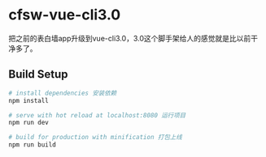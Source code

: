 # cfsw-vue-cli3.0
把之前的表白墙app升级到vue-cli3.0，3.0这个脚手架给人的感觉就是比以前干净多了。
## Build Setup

``` bash
# install dependencies 安装依赖
npm install

# serve with hot reload at localhost:8080 运行项目
npm run dev

# build for production with minification 打包上线
npm run build
```
